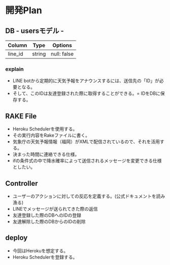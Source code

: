 # 開発Plan

## DB - usersモデル -
|Column|Type|Options|
|------|----|-------|
|line_id|string|null: false|
### explain
- LINE botから定期的に天気予報をアナウンスするには、送信先の「ID」が必要となる。
- そして、このIDは友達登録された際に取得することができる。= IDをDBに保存する。


## RAKE File
- Heroku Schedulerを使用する。
- その実行内容をRakeファイルに書く。
- 気象庁の天気予報情報（福岡）がXMLで配信されているので、それを活用する。
- 決まった時間に連絡できる仕様。
- ifの条件式の中で降水確率によって送信されるメッセージを変更できる仕様としたい。


## Controller
- ユーザーのアクションに対しての反応を定義する。(公式ドキュメントを読み漁る)
- LINEでメッセージが送られてきた際の返信
- 友達登録した際のDBへのIDの登録
- 友達解除した際のDBからのIDの削除


## deploy
- 今回はHerokuを想定する。
- Heroku Schedulerを登録する。
